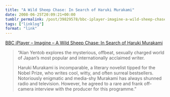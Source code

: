 ```yaml
---
title: "A Wild Sheep Chase: In Search of Haruki Murakami"
date: 2008-06-25T20:09:21+00:00
tumblr_permalink: /post/39829578/bbc-iplayer-imagine-a-wild-sheep-chase-in
tags: ["linklog"]
format: "link"
---
```


[BBC iPlayer &#8211; Imagine &#8211; A Wild Sheep Chase: In Search of Haruki Murakami][1]

> &ldquo;Alan Yentob explores the mysterious, offbeat, sexually charged world of Japan&rsquo;s most popular and internationally acclaimed writer.
>
> Haruki Murakami is incomparable, a literary novelist tipped for the Nobel Prize, who writes cool, witty, and often surreal bestsellers. Notoriously enigmatic and media-shy Murakami has always shunned radio and television. However, he agreed to a rare and frank off-camera interview with the producer for this programme.&rdquo;

[1]: https://www.bbc.co.uk/programmes/b00ck232
